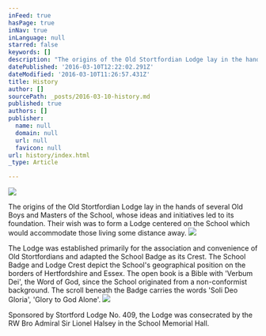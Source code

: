 ```yaml
---
inFeed: true
hasPage: true
inNav: true
inLanguage: null
starred: false
keywords: []
description: "The origins of the Old Stortfordian Lodge lay in the hands of several Old Boys and Masters of the School, whose ideas and initiatives led to its foundation.\_ Their wish was to form a Lodge centered on the School which would accommodate those living some distance away.\_"
datePublished: '2016-03-10T12:22:02.291Z'
dateModified: '2016-03-10T11:26:57.431Z'
title: History
author: []
sourcePath: _posts/2016-03-10-history.md
published: true
authors: []
publisher:
  name: null
  domain: null
  url: null
  favicon: null
url: history/index.html
_type: Article

---
```

![](https://the-grid-user-content.s3-us-west-2.amazonaws.com/f53e80af-c64e-44d7-9124-335a123e5e6d.png)

The origins of the Old Stortfordian Lodge lay in the hands of several Old Boys and Masters of the School, whose ideas and initiatives led to its foundation.  Their wish was to form a Lodge centered on the School which would accommodate those living some distance away. ![](https://the-grid-user-content.s3-us-west-2.amazonaws.com/dd125362-31f9-44d2-a68d-f4ba6fa88279.jpg)

The Lodge was established primarily for the association and convenience of Old Stortfordians and adapted the School Badge as its Crest.  The School Badge and Lodge Crest depict the School's geographical position on the borders of Hertfordshire and Essex. The open book is a Bible with 'Verbum Dei', the Word of God, since the School originated from a non-conformist background. The scroll beneath the Badge carries the words 'Soli Deo Gloria', 'Glory to God Alone'.
![](https://the-grid-user-content.s3-us-west-2.amazonaws.com/7da69671-8dcf-4e93-834a-3be07a51fcf2.jpg)

Sponsored by Stortford Lodge No. 409, the Lodge was consecrated by the RW Bro Admiral Sir Lionel Halsey in the School Memorial Hall.